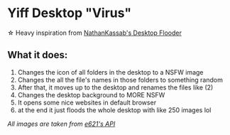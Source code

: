 # Yiff Desktop "Virus" #
☆ Heavy inspiration from [NathanKassab's Desktop Flooder](https://github.com/NathanKassab/Yiff-desktop-flooder)

## What it does: ##
1) Changes the icon of all folders in the desktop to a NSFW image
2) Changes the all the file's names in those folders to something random
3) After that, it moves up to the desktop and renames the files like (2)
4) Changes the desktop background to MORE NSFW
5) It opens some nice websites in default browser 
6) at the end it just floods the whole desktop with like 250 images lol

*All images are taken from [e621's API](https://e621.net/help/api)*
